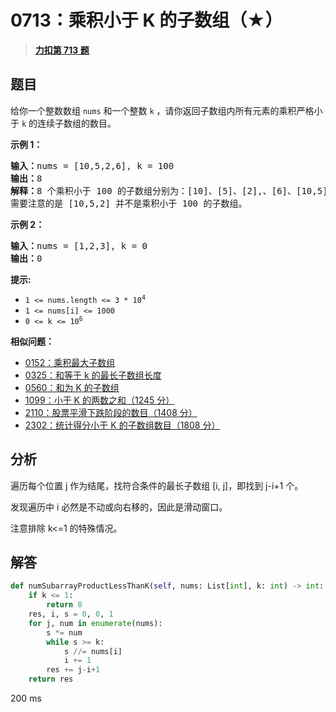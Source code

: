 # 0713：乘积小于 K 的子数组（★）


> <u>**[力扣第 713 题](https://leetcode.cn/problems/subarray-product-less-than-k/)**</u>

## 题目

给你一个整数数组 <code>nums</code> 和一个整数 <code>k</code> ，请你返回子数组内所有元素的乘积严格小于<em> </em><code>k</code> 的连续子数组的数目。


<p><strong>示例 1：</strong></p>

<pre>
<strong>输入：</strong>nums = [10,5,2,6], k = 100
<strong>输出：</strong>8
<strong>解释：</strong>8 个乘积小于 100 的子数组分别为：[10]、[5]、[2],、[6]、[10,5]、[5,2]、[2,6]、[5,2,6]。
需要注意的是 [10,5,2] 并不是乘积小于 100 的子数组。
</pre>

<p><strong>示例 2：</strong></p>

<pre>
<strong>输入：</strong>nums = [1,2,3], k = 0
<strong>输出：</strong>0</pre>



<p><strong>提示: </strong></p>

<ul>
<li><code>1 &lt;= nums.length &lt;= 3 * 10<sup>4</sup></code></li>
<li><code>1 &lt;= nums[i] &lt;= 1000</code></li>
<li><code>0 &lt;= k &lt;= 10<sup>6</sup></code></li>
</ul>


**相似问题：**
- [0152：乘积最大子数组](/leetcode/0152)
- [0325：和等于 k 的最长子数组长度](/leetcode/0325)
- [0560：和为 K 的子数组](/leetcode/0560)
- [1099：小于 K 的两数之和（1245 分）](/leetcode/1099)
- [2110：股票平滑下跌阶段的数目（1408 分）](/leetcode/2110)
- [2302：统计得分小于 K 的子数组数目（1808 分）](/leetcode/2302)


## 分析

遍历每个位置 j 作为结尾，找符合条件的最长子数组 [i, j]，即找到 j-i+1 个。

发现遍历中 i 必然是不动或向右移的，因此是滑动窗口。

注意排除 k<=1 的特殊情况。


## 解答

```python
def numSubarrayProductLessThanK(self, nums: List[int], k: int) -> int:
    if k <= 1:
        return 0
    res, i, s = 0, 0, 1
    for j, num in enumerate(nums):
        s *= num
        while s >= k:
            s //= nums[i]
            i += 1
        res += j-i+1
    return res
```

200 ms

